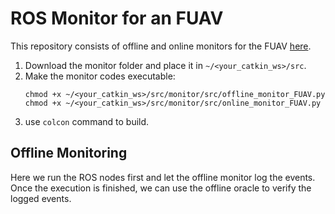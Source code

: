 # ROS Monitor for an FUAV
This repository consists of offline and online monitors for the FUAV [here](https://github.com/iagosilvestre/tello_ros.git).

1. Download the monitor folder and place it in ```~/<your_catkin_ws>/src```. 
2. Make the monitor codes executable:
   ```
   chmod +x ~/<your_catkin_ws>/src/monitor/src/offline_monitor_FUAV.py
   chmod +x ~/<your_catkin_ws>/src/monitor/src/online_monitor_FUAV.py
   ```
3. use ```colcon``` command to build. 

## Offline Monitoring
Here we run the ROS nodes first and let the offline monitor log the events. Once the execution is finished, we can use the offline oracle to verify the logged events.


